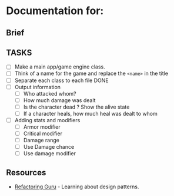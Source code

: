 # Documentation for: <name>

## Brief


 
## TASKS
- [ ] Make a main app/game engine class.
- [ ] Think of a name for the game and replace the `<name>` in the title
- [ ] Separate each class to each file DONE
- [ ] Output information
  - [ ] Who attacked whom?
  - [ ] How much damage was dealt
  - [ ] Is the character dead ? Show the alive state
  - [ ] If a character heals, how much heal was dealt to whom
- [ ] Adding stats and modifiers
  - [ ] Armor modifier
  - [ ] Critical modifier
  - [ ] Damage range
  - [ ] Use Damage chance
  - [ ] Use damage modifier

## Resources

- [Refactoring Guru](https://refactoring.guru/design-patterns) - Learning about design patterns.